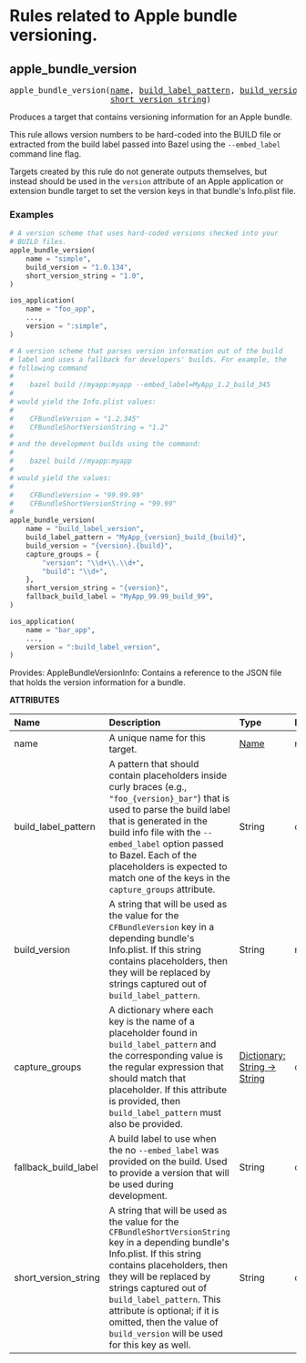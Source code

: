 <!-- Generated with Stardoc: http://skydoc.bazel.build -->

# Rules related to Apple bundle versioning.

<a id="apple_bundle_version"></a>

## apple_bundle_version

<pre>
apple_bundle_version(<a href="#apple_bundle_version-name">name</a>, <a href="#apple_bundle_version-build_label_pattern">build_label_pattern</a>, <a href="#apple_bundle_version-build_version">build_version</a>, <a href="#apple_bundle_version-capture_groups">capture_groups</a>, <a href="#apple_bundle_version-fallback_build_label">fallback_build_label</a>,
                     <a href="#apple_bundle_version-short_version_string">short_version_string</a>)
</pre>

Produces a target that contains versioning information for an Apple bundle.

This rule allows version numbers to be hard-coded into the BUILD file or
extracted from the build label passed into Bazel using the `--embed_label`
command line flag.

Targets created by this rule do not generate outputs themselves, but instead
should be used in the `version` attribute of an Apple application or extension
bundle target to set the version keys in that bundle's Info.plist file.

### Examples

```python
# A version scheme that uses hard-coded versions checked into your
# BUILD files.
apple_bundle_version(
    name = "simple",
    build_version = "1.0.134",
    short_version_string = "1.0",
)

ios_application(
    name = "foo_app",
    ...,
    version = ":simple",
)

# A version scheme that parses version information out of the build
# label and uses a fallback for developers' builds. For example, the
# following command
#
#    bazel build //myapp:myapp --embed_label=MyApp_1.2_build_345
#
# would yield the Info.plist values:
#
#    CFBundleVersion = "1.2.345"
#    CFBundleShortVersionString = "1.2"
#
# and the development builds using the command:
#
#    bazel build //myapp:myapp
#
# would yield the values:
#
#    CFBundleVersion = "99.99.99"
#    CFBundleShortVersionString = "99.99"
#
apple_bundle_version(
    name = "build_label_version",
    build_label_pattern = "MyApp_{version}_build_{build}",
    build_version = "{version}.{build}",
    capture_groups = {
        "version": "\\d+\\.\\d+",
        "build": "\\d+",
    },
    short_version_string = "{version}",
    fallback_build_label = "MyApp_99.99_build_99",
)

ios_application(
    name = "bar_app",
    ...,
    version = ":build_label_version",
)
```

Provides:
  AppleBundleVersionInfo: Contains a reference to the JSON file that holds the
      version information for a bundle.

**ATTRIBUTES**


| Name  | Description | Type | Mandatory | Default |
| :------------- | :------------- | :------------- | :------------- | :------------- |
| <a id="apple_bundle_version-name"></a>name |  A unique name for this target.   | <a href="https://bazel.build/concepts/labels#target-names">Name</a> | required |  |
| <a id="apple_bundle_version-build_label_pattern"></a>build_label_pattern |  A pattern that should contain placeholders inside curly braces (e.g., `"foo_{version}_bar"`) that is used to parse the build label that is generated in the build info file with the `--embed_label` option passed to Bazel. Each of the placeholders is expected to match one of the keys in the `capture_groups` attribute.   | String | optional |  `""`  |
| <a id="apple_bundle_version-build_version"></a>build_version |  A string that will be used as the value for the `CFBundleVersion` key in a depending bundle's Info.plist. If this string contains placeholders, then they will be replaced by strings captured out of `build_label_pattern`.   | String | required |  |
| <a id="apple_bundle_version-capture_groups"></a>capture_groups |  A dictionary where each key is the name of a placeholder found in `build_label_pattern` and the corresponding value is the regular expression that should match that placeholder. If this attribute is provided, then `build_label_pattern` must also be provided.   | <a href="https://bazel.build/rules/lib/dict">Dictionary: String -> String</a> | optional |  `{}`  |
| <a id="apple_bundle_version-fallback_build_label"></a>fallback_build_label |  A build label to use when the no `--embed_label` was provided on the build. Used to provide a version that will be used during development.   | String | optional |  `""`  |
| <a id="apple_bundle_version-short_version_string"></a>short_version_string |  A string that will be used as the value for the `CFBundleShortVersionString` key in a depending bundle's Info.plist. If this string contains placeholders, then they will be replaced by strings captured out of `build_label_pattern`. This attribute is optional; if it is omitted, then the value of `build_version` will be used for this key as well.   | String | optional |  `""`  |


